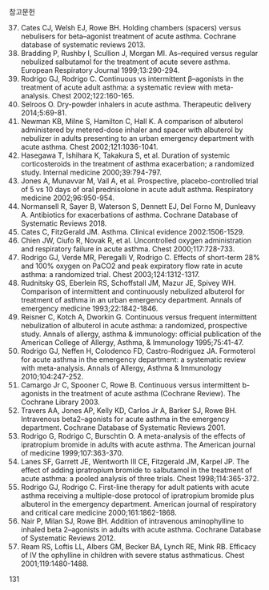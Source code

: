 참고문헌

37. Cates CJ, Welsh EJ, Rowe BH. Holding chambers (spacers) versus nebulisers for beta–agonist treatment of acute asthma. Cochrane database of systematic reviews 2013.
38. Bradding P, Rushby I, Scullion J, Morgan MI. As–required versus regular nebulized salbutamol for the treatment of acute severe asthma. European Respiratory Journal 1999;13:290-294.
39. Rodrigo GJ, Rodrigo C. Continuous vs intermittent β–agonists in the treatment of acute adult asthma: a systematic review with meta-analysis. Chest 2002;122:160-165.
40. Selroos O. Dry-powder inhalers in acute asthma. Therapeutic delivery 2014;5:69-81.
41. Newman KB, Milne S, Hamilton C, Hall K. A comparison of albuterol administered by metered-dose inhaler and spacer with albuterol by nebulizer in adults presenting to an urban emergency department with acute asthma. Chest 2002;121:1036-1041.
42. Hasegawa T, Ishihara K, Takakura S, et al. Duration of systemic corticosteroids in the treatment of asthma exacerbation; a randomized study. Internal medicine 2000;39:794-797.
43. Jones A, Munavvar M, Vail A, et al. Prospective, placebo-controlled trial of 5 vs 10 days of oral prednisolone in acute adult asthma. Respiratory medicine 2002;96:950-954.
44. Normansell R, Sayer B, Waterson S, Dennett EJ, Del Forno M, Dunleavy A. Antibiotics for exacerbations of asthma. Cochrane Database of Systematic Reviews 2018.
45. Cates C, FitzGerald JM. Asthma. Clinical evidence 2002:1506-1529.
46. Chien JW, Ciufo R, Novak R, et al. Uncontrolled oxygen administration and respiratory failure in acute asthma. Chest 2000;117:728-733.
47. Rodrigo GJ, Verde MR, Peregalli V, Rodrigo C. Effects of short-term 28% and 100% oxygen on PaCO2 and peak expiratory flow rate in acute asthma: a randomized trial. Chest 2003;124:1312-1317.
48. Rudnitsky GS, Eberlein RS, Schoffstall JM, Mazur JE, Spivey WH. Comparison of intermittent and continuously nebulized albuterol for treatment of asthma in an urban emergency department. Annals of emergency medicine 1993;22:1842-1846.
49. Reisner C, Kotch A, Dworkin G. Continuous versus frequent intermittent nebulization of albuterol in acute asthma: a randomized, prospective study. Annals of allergy, asthma & immunology: official publication of the American College of Allergy, Asthma, & Immunology 1995;75:41-47.
50. Rodrigo GJ, Neffen H, Colodenco FD, Castro-Rodriguez JA. Formoterol for acute asthma in the emergency department: a systematic review with meta-analysis. Annals of Allergy, Asthma & Immunology 2010;104:247-252.
51. Camargo Jr C, Spooner C, Rowe B. Continuous versus intermittent b-agonists in the treatment of acute asthma (Cochrane Review). The Cochrane Library 2003.
52. Travers AA, Jones AP, Kelly KD, Carlos Jr A, Barker SJ, Rowe BH. Intravenous beta2–agonists for acute asthma in the emergency department. Cochrane Database of Systematic Reviews 2001.
53. Rodrigo G, Rodrigo C, Burschtin O. A meta-analysis of the effects of ipratropium bromide in adults with acute asthma. The American journal of medicine 1999;107:363-370.
54. Lanes SF, Garrett JE, Wentworth III CE, Fitzgerald JM, Karpel JP. The effect of adding ipratropium bromide to salbutamol in the treatment of acute asthma: a pooled analysis of three trials. Chest 1998;114:365-372.
55. Rodrigo GJ, Rodrigo C. First-line therapy for adult patients with acute asthma receiving a multiple-dose protocol of ipratropium bromide plus albuterol in the emergency department. American journal of respiratory and critical care medicine 2000;161:1862-1868.
56. Nair P, Milan SJ, Rowe BH. Addition of intravenous aminophylline to inhaled beta 2–agonists in adults with acute asthma. Cochrane Database of Systematic Reviews 2012.
57. Ream RS, Loftis LL, Albers GM, Becker BA, Lynch RE, Mink RB. Efficacy of IV the ophylline in children with severe status asthmaticus. Chest 2001;119:1480-1488.

<PAGE>131